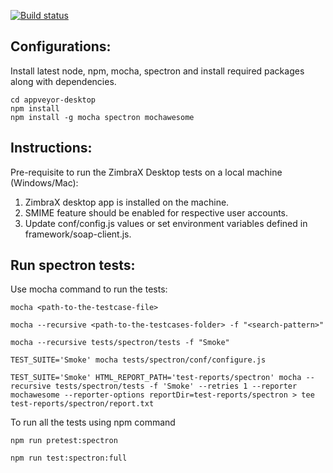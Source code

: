 [![Build status](https://ci.appveyor.com/api/projects/status/in3wi2uwq6p1cq37?svg=true)](https://ci.appveyor.com/project/jiteshsojitra/appveyor-desktop)

## Configurations:

Install latest node, npm, mocha, spectron and install required packages along with dependencies.
```
cd appveyor-desktop
npm install
npm install -g mocha spectron mochawesome
```

## Instructions:
Pre-requisite to run the ZimbraX Desktop tests on a local machine (Windows/Mac):

1. ZimbraX desktop app is installed on the machine.
2. SMIME feature should be enabled for respective user accounts.
3. Update conf/config.js values or set environment variables defined in framework/soap-client.js.

## Run spectron tests:
Use mocha command to run the tests:
```
mocha <path-to-the-testcase-file>

mocha --recursive <path-to-the-testcases-folder> -f "<search-pattern>"
```
```
mocha --recursive tests/spectron/tests -f "Smoke"

TEST_SUITE='Smoke' mocha tests/spectron/conf/configure.js

TEST_SUITE='Smoke' HTML_REPORT_PATH='test-reports/spectron' mocha --recursive tests/spectron/tests -f 'Smoke' --retries 1 --reporter mochawesome --reporter-options reportDir=test-reports/spectron > tee test-reports/spectron/report.txt
```

To run all the tests using npm command
```
npm run pretest:spectron

npm run test:spectron:full
```
